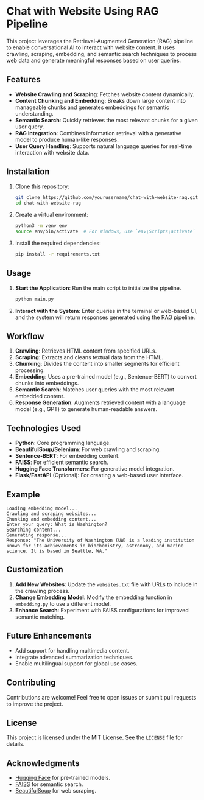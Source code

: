 
# Chat with Website Using RAG Pipeline

This project leverages the Retrieval-Augmented Generation (RAG) pipeline to enable conversational AI to interact with website content. It uses crawling, scraping, embedding, and semantic search techniques to process web data and generate meaningful responses based on user queries.

## Features

- **Website Crawling and Scraping**: Fetches website content dynamically.
- **Content Chunking and Embedding**: Breaks down large content into manageable chunks and generates embeddings for semantic understanding.
- **Semantic Search**: Quickly retrieves the most relevant chunks for a given user query.
- **RAG Integration**: Combines information retrieval with a generative model to produce human-like responses.
- **User Query Handling**: Supports natural language queries for real-time interaction with website data.

## Installation

1. Clone this repository:
   ```bash
   git clone https://github.com/yourusername/chat-with-website-rag.git
   cd chat-with-website-rag
   ```

2. Create a virtual environment:
   ```bash
   python3 -m venv env
   source env/bin/activate  # For Windows, use `env\Scripts\activate`
   ```

3. Install the required dependencies:
   ```bash
   pip install -r requirements.txt
   ```

## Usage

1. **Start the Application**:
   Run the main script to initialize the pipeline.
   ```bash
   python main.py
   ```

2. **Interact with the System**:
   Enter queries in the terminal or web-based UI, and the system will return responses generated using the RAG pipeline.

## Workflow

1. **Crawling**: Retrieves HTML content from specified URLs.
2. **Scraping**: Extracts and cleans textual data from the HTML.
3. **Chunking**: Divides the content into smaller segments for efficient processing.
4. **Embedding**: Uses a pre-trained model (e.g., Sentence-BERT) to convert chunks into embeddings.
5. **Semantic Search**: Matches user queries with the most relevant embedded content.
6. **Response Generation**: Augments retrieved content with a language model (e.g., GPT) to generate human-readable answers.

## Technologies Used

- **Python**: Core programming language.
- **BeautifulSoup/Selenium**: For web crawling and scraping.
- **Sentence-BERT**: For embedding content.
- **FAISS**: For efficient semantic search.
- **Hugging Face Transformers**: For generative model integration.
- **Flask/FastAPI** (Optional): For creating a web-based user interface.

## Example

```text
Loading embedding model...
Crawling and scraping websites...
Chunking and embedding content...
Enter your query: What is Washington?
Searching content...
Generating response...
Response: "The University of Washington (UW) is a leading institution known for its achievements in biochemistry, astronomy, and marine science. It is based in Seattle, WA."
```

## Customization

1. **Add New Websites**: Update the `websites.txt` file with URLs to include in the crawling process.
2. **Change Embedding Model**: Modify the embedding function in `embedding.py` to use a different model.
3. **Enhance Search**: Experiment with FAISS configurations for improved semantic matching.

## Future Enhancements

- Add support for handling multimedia content.
- Integrate advanced summarization techniques.
- Enable multilingual support for global use cases.

## Contributing

Contributions are welcome! Feel free to open issues or submit pull requests to improve the project.

## License

This project is licensed under the MIT License. See the `LICENSE` file for details.

## Acknowledgments

- [Hugging Face](https://huggingface.co/) for pre-trained models.
- [FAISS](https://github.com/facebookresearch/faiss) for semantic search.
- [BeautifulSoup](https://www.crummy.com/software/BeautifulSoup/) for web scraping.
```


